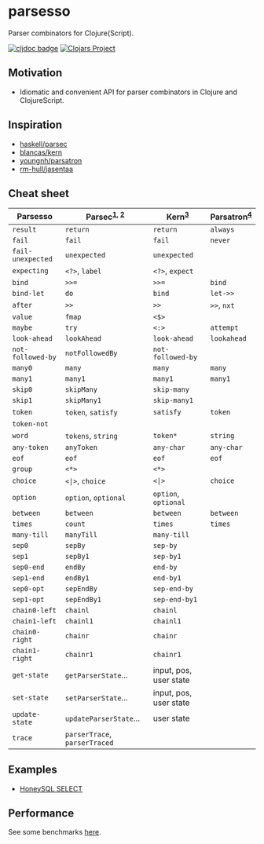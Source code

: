 # parsesso

Parser combinators for Clojure(Script).

[![cljdoc badge](https://cljdoc.org/badge/com.github.strojure/parsesso)](https://cljdoc.org/d/com.github.strojure/parsesso)
[![Clojars Project](https://img.shields.io/clojars/v/com.github.strojure/parsesso.svg)](https://clojars.org/com.github.strojure/parsesso)

## Motivation

* Idiomatic and convenient API for parser combinators in Clojure and
  ClojureScript.

## Inspiration

* [haskell/parsec](https://github.com/haskell/parsec)
* [blancas/kern](https://github.com/blancas/kern)
* [youngnh/parsatron](https://github.com/youngnh/parsatron)
* [rm-hull/jasentaa](https://github.com/rm-hull/jasentaa)

## Cheat sheet

| Parsesso          | Parsec<sup>[1], [2]</sup>       | Kern<sup>[3]</sup>     | Parsatron<sup>[4]</sup> |
|-------------------|---------------------------------|------------------------|-------------------------|
| `result`          | `return`                        | `return`               | `always`                |
| `fail`            | `fail`                          | `fail`                 | `never`                 |
| `fail-unexpected` | `unexpected`                    | `unexpected`           |                         |
| `expecting`       | `<?>`, `label`                  | `<?>`, `expect`        |                         |
| `bind`            | `>>=`                           | `>>=`                  | `bind`                  |
| `bind-let`        | `do`                            | `bind`                 | `let->>`                |
| `after`           | `>>`                            | `>>`                   | `>>`, `nxt`             |
| `value`           | `fmap`                          | `<$>`                  |                         |
| `maybe`           | `try`                           | `<:>`                  | `attempt`               |
| `look-ahead`      | `lookAhead`                     | `look-ahead`           | `lookahead`             |
| `not-followed-by` | `notFollowedBy`                 | `not-followed-by`      |                         |
| `many0`           | `many`                          | `many`                 | `many`                  |
| `many1`           | `many1`                         | `many1`                | `many1`                 |
| `skip0`           | `skipMany`                      | `skip-many`            |                         |
| `skip1`           | `skipMany1`                     | `skip-many1`           |                         |
| `token`           | `token`, `satisfy`              | `satisfy`              | `token`                 |
| `token-not`       |                                 |                        |                         |
| `word`            | `tokens`, `string`              | `token*`               | `string`                |
| `any-token`       | `anyToken`                      | `any-char`             | `any-char`              |
| `eof`             | `eof`                           | `eof`                  | `eof`                   |
| `group`           | `<*>`                           | `<*>`                  |                         |
| `choice`          | <code><&#124;></code>, `choice` | <code><&#124;></code>  | `choice`                |
| `option`          | `option`, `optional`            | `option`, `optional`   |                         |
| `between`         | `between`                       | `between`              | `between`               |
| `times`           | `count`                         | `times`                | `times`                 |
| `many-till`       | `manyTill`                      | `many-till`            |                         |
| `sep0`            | `sepBy`                         | `sep-by`               |                         |
| `sep1`            | `sepBy1`                        | `sep-by1`              |                         |
| `sep0-end`        | `endBy`                         | `end-by`               |                         |
| `sep1-end`        | `endBy1`                        | `end-by1`              |                         |
| `sep0-opt`        | `sepEndBy`                      | `sep-end-by`           |                         |
| `sep1-opt`        | `sepEndBy1`                     | `sep-end-by1`          |                         |
| `chain0-left`     | `chainl`                        | `chainl`               |                         |
| `chain1-left`     | `chainl1`                       | `chainl1`              |                         |
| `chain0-right`    | `chainr`                        | `chainr`               |                         |
| `chain1-right`    | `chainr1`                       | `chainr1`              |                         |
| `get-state`       | `getParserState`...             | input, pos, user state |                         |
| `set-state`       | `setParserState`...             | input, pos, user state |                         |
| `update-state`    | `updateParserState`...          | user state             |                         |
| `trace`           | `parserTrace`, `parserTraced`   |                        |                         |

[1]: https://github.com/haskell/parsec/blob/master/src/Text/Parsec/Prim.hs

[2]: https://github.com/haskell/parsec/blob/master/src/Text/Parsec/Combinator.hs

[3]: https://github.com/blancas/kern/blob/master/src/main/clojure/blancas/kern/core.clj

[4]: https://github.com/youngnh/parsatron/blob/master/src/clj/the/parsatron.clj

## Examples

* [HoneySQL SELECT](test/demo/honeysql_select.clj)

## Performance

See some benchmarks [here](test/perf/bench.clj).
